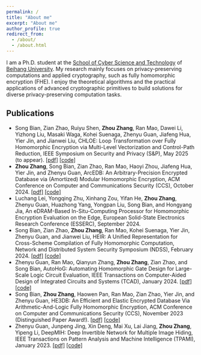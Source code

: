 ```yaml
---
permalink: /
title: "About me"
excerpt: "About me"
author_profile: true
redirect_from: 
  - /about/
  - /about.html
---
```


I am a Ph.D. student at the [School of Cyber Science and Technology](http://cst.buaa.edu.cn/) of [Beihang University](https://www.buaa.edu.cn). My research mainly focuses on privacy-preserving computations and applied cryptography, such as fully homomorphic encryption (FHE). I enjoy the theoretical algorithms and the practical applications of advanced cryptographic primitives to build solutions for diverse privacy-preserving computation tasks.

## Publications

  * Song Bian, Zian Zhao, Ruiyu Shen, **Zhou Zhang**, Ran Mao, Dawei Li, Yizhong Liu, Masaki Waga, Kohei Suenaga, Zhenyu Guan, Jiafeng Hua, Yier Jin, and Jianwei Liu, CHLOE: Loop Transformation over Fully Homomorphic Encryption via Multi-Level Vectorization and Control-Path Reduction, IEEE Symposium on Security and Privacy (S&P), May 2025 (to appear). [[pdf]](https://eprint.iacr.org/2024/1991) [[code]](https://github.com/heir-compiler/CHLOE)
  * **Zhou Zhang**, Song Bian, Zian Zhao, Ran Mao, Haoyi Zhou, Jiafeng Hua, Yier Jin, and Zhenyu Guan, ArcEDB: An Arbitrary-Precision Encrypted Database via (Amortized) Modular Homomorphic Encryption, ACM Conference on Computer and Communications Security (CCS), October 2024. [[pdf]](https://eprint.iacr.org/2024/1064) [[code]](https://github.com/zhouzhangwalker/ArcEDB)
  * Luchang Lei, Yongqing Zhu, Xinhang Zou, Yifan He, **Zhou Zhang**, Zhenyu Guan, Huazhong Yang, Yongpan Liu, Song Bian, and Hongyang Jia, An eDRAM-Based In-Situ-Computing Processor for Homomorphic Encryption Evaluation on the Edge, European Solid-State Electronics Research Conference (ESSERC), September 2024.
  * Song Bian, Zian Zhao, **Zhou Zhang**, Ran Mao, Kohei Suenaga, Yier Jin, Zhenyu Guan, and Jianwei Liu, HEIR: A Unified Representation for Cross-Scheme Compilation of Fully Homomorphic Computation, Network and Distributed System Security Symposium (NDSS), February 2024. [[pdf]](https://www.ndss-symposium.org/ndss-paper/heir-a-unified-representation-for-cross-scheme-compilation-of-fully-homomorphic-computation/) [[code]](https://github.com/heir-compiler/HEIR)
  * Zhenyu Guan, Ran Mao, Qianyun Zhang, **Zhou Zhang**, Zian Zhao, and Song Bian, AutoHoG: Automating Homomorphic Gate Design for Large-Scale Logic Circuit Evaluation, IEEE Transactions on Computer-Aided Design of Integrated Circuits and Systems (TCAD), January 2024. [[pdf]](https://ieeexplore.ieee.org/document/10413195) [[code]](https://github.com/Lavendes/AutoHog)
  * Song Bian, **Zhou Zhang**, Haowen Pan, Ran Mao, Zian Zhao, Yier Jin, and Zhenyu Guan, HE3DB: An Efficient and Elastic Encrypted Database Via Arithmetic-And-Logic Fully Homomorphic Encryption, ACM Conference on Computer and Communications Security (CCS), November 2023 (Distinguished Paper Award!). [[pdf]](https://eprint.iacr.org/2023/1446) [[code]](https://github.com/zhouzhangwalker/HE3DB)
  * Zhenyu Guan, Junpeng Jing, Xin Deng, Mai Xu, Lai Jiang, **Zhou Zhang**, Yipeng Li, DeepMIH: Deep Invertible Network for Multiple Image Hiding, IEEE Transactions on Pattern Analysis and Machine Intelligence (TPAMI), January 2023. [[pdf]](https://ieeexplore.ieee.org/abstract/document/9676416) [[code]](https://github.com/TomTomTommi/DeepMIH)
